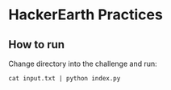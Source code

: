 # HackerEarth Practices


## How to run

Change directory into the challenge and run:

```
cat input.txt | python index.py
```
